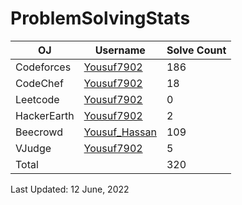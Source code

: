 # ProblemSolvingStats


| OJ | Username | Solve Count |
| -- | -------- | ----------- |
| Codeforces | [Yousuf7902](https://codeforces.com/profile/yousuf7902) | 186 |
| CodeChef | [Yousuf7902](https://www.codechef.com/users/yousuf_7902) | 18 |
| Leetcode | [Yousuf7902](https://leetcode.com/Yousuf_7902/) | 0 |
| HackerEarth | [Yousuf7902](https://www.hackerearth.com/@yousuf37) | 2 |
| Beecrowd | [Yousuf_Hassan](https://www.beecrowd.com.br/judge/en/profile/553291) | 109 |
| VJudge | [Yousuf7902](https://vjudge.net/user/yousuf7902) | 5 |
| Total | | 320 |

Last Updated: 12 June, 2022
